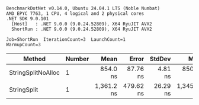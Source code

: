 ```

BenchmarkDotNet v0.14.0, Ubuntu 24.04.1 LTS (Noble Numbat)
AMD EPYC 7763, 1 CPU, 4 logical and 2 physical cores
.NET SDK 9.0.101
  [Host]   : .NET 9.0.0 (9.0.24.52809), X64 RyuJIT AVX2
  ShortRun : .NET 9.0.0 (9.0.24.52809), X64 RyuJIT AVX2

Job=ShortRun  IterationCount=3  LaunchCount=1  
WarmupCount=3  

```
| Method             | Number | Mean       | Error     | StdDev   | Min        | Max        | Gen0   | Gen1   | Allocated |
|------------------- |------- |-----------:|----------:|---------:|-----------:|-----------:|-------:|-------:|----------:|
| StringSplitNoAlloc | 1      |   854.0 ns |  87.76 ns |  4.81 ns |   850.1 ns |   859.4 ns |      - |      - |         - |
| StringSplit        | 1      | 1,361.2 ns | 479.62 ns | 26.29 ns | 1,345.4 ns | 1,391.5 ns | 0.1907 | 0.0019 |    3208 B |
